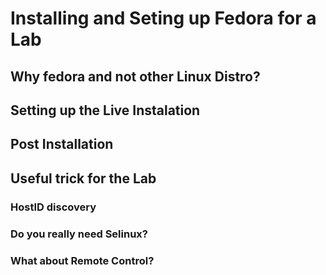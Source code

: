 # Installing and Seting up Fedora for a Lab


## Why fedora and not other Linux Distro? 

## Setting up the Live Instalation 

## Post Installation

## Useful trick for the Lab 

### HostID discovery 

### Do you really need Selinux? 

### What about Remote Control? 

### 